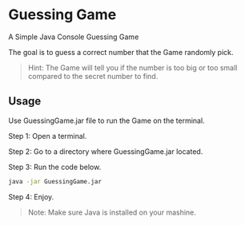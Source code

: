 # Guessing Game
A Simple Java Console Guessing Game 

The goal is to guess a correct number that the Game randomly pick.

> Hint: The Game will tell you if the number is too big or too small compared to the secret number to find.

## Usage
Use GuessingGame.jar file to run the Game on the terminal.

Step 1: Open a terminal.

Step 2: Go to a directory where GuessingGame.jar located.

Step 3: Run the code below.
```bash
java -jar GuessingGame.jar
```
Step 4: Enjoy.

> Note: Make sure Java is installed on your mashine.
